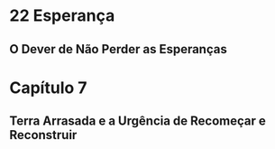 # 22  Esperança



## O Dever de Não Perder as Esperanças



# Capítulo 7

## Terra Arrasada e a Urgência de Recomeçar e Reconstruir
